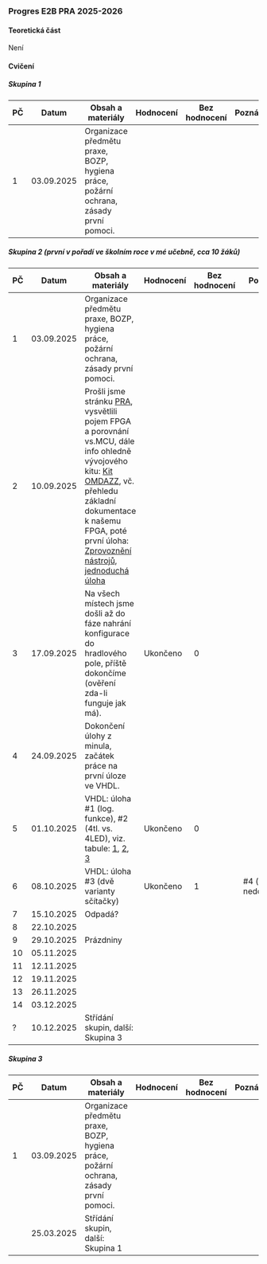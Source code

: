 ### Progres E2B PRA 2025-2026

#### Teoretická část

Není

#### Cvičení

##### Skupina 1

| PČ   | Datum      | Obsah a materiály                                            | Hodnocení | Bez hodnocení | Poznámka |
| ---- | ---------- | ------------------------------------------------------------ | --------- | ------------- | -------- |
| 1    | 03.09.2025 | Organizace předmětu praxe, BOZP, hygiena práce, požární ochrana, zásady první pomoci. |           |               |          |

##### Skupina 2 (první v pořadí ve školním roce v mé učebně, cca 10 žáků)

| PČ   | Datum      | Obsah a materiály                                            | Hodnocení | Bez hodnocení | Poznámka               |
| ---- | ---------- | ------------------------------------------------------------ | --------- | ------------- | ---------------------- |
| 1    | 03.09.2025 | Organizace předmětu praxe, BOZP, hygiena práce, požární ochrana, zásady první pomoci. |           |               |                        |
| 2    | 10.09.2025 | Prošli jsme stránku [PRA](../../predmety/pra/readme.md), vysvětlili pojem FPGA a porovnání vs.MCU, dále info ohledně vývojového kitu: [Kit OMDAZZ](../../predmety/pra/fpga/altera-cyclone4/devbrd/omdazz/readme.md), vč. přehledu základní dokumentace k našemu FPGA, poté první úloha: [Zprovoznění nástrojů, jednoduchá úloha](../../predmety/pra/bloky/zprovozneni/readme.md) |           |               |                        |
| 3    | 17.09.2025 | Na všech místech jsme došli až do fáze nahrání konfigurace do hradlového pole, příště dokončíme (ověření zda-li funguje jak má). | Ukončeno  | 0             |                        |
| 4    | 24.09.2025 | Dokončení úlohy z minula, začátek práce na první úloze ve VHDL. |           |               |                        |
| 5    | 01.10.2025 | VHDL: úloha #1 (log. funkce), #2 (4tl. vs. 4LED), viz. tabule: [1](materialy/e2b-pra_2025-2026/tabule-001.jpg), [2](materialy/e2b-pra_2025-2026/tabule-002.jpg), [3](materialy/e2b-pra_2025-2026/tabule-003.jpg) | Ukončeno  | 0             |                        |
| 6    | 08.10.2025 | VHDL: úloha #3 (dvě varianty sčítačky)                       | Ukončeno  | 1             | #4 (čítač) nedokončeno |
| 7    | 15.10.2025 | Odpadá?                                                      |           |               |                        |
| 8    | 22.10.2025 |                                                              |           |               |                        |
| 9    | 29.10.2025 | Prázdniny                                                    |           |               |                        |
| 10   | 05.11.2025 |                                                              |           |               |                        |
| 11   | 12.11.2025 |                                                              |           |               |                        |
| 12   | 19.11.2025 |                                                              |           |               |                        |
| 13   | 26.11.2025 |                                                              |           |               |                        |
| 14   | 03.12.2025 |                                                              |           |               |                        |
| ?    | 10.12.2025 | Střídání skupin, další: Skupina 3                            |           |               |                        |

##### Skupina 3

| PČ   | Datum      | Obsah a materiály                                            | Hodnocení | Bez hodnocení | Poznámka |
| ---- | ---------- | ------------------------------------------------------------ | --------- | ------------- | -------- |
| 1    | 03.09.2025 | Organizace předmětu praxe, BOZP, hygiena práce, požární ochrana, zásady první pomoci. |           |               |          |
|      | 25.03.2025 | Střídání skupin, další: Skupina 1                            |           |               |          |